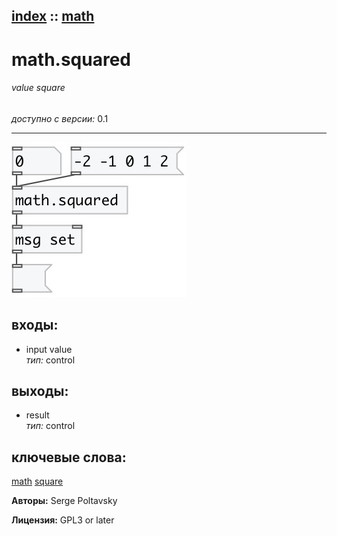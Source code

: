 [index](index.html) :: [math](category_math.html)
---

# math.squared

###### value square

*доступно с версии:* 0.1

---




[![example](../examples/img/math.squared.jpg)](../examples/pd/math.squared.pd)









## входы:

* input value<br>
_тип:_ control



## выходы:

* result<br>
_тип:_ control



## ключевые слова:

[math](keywords/math.html)
[square](keywords/square.html)






**Авторы:** Serge Poltavsky




**Лицензия:** GPL3 or later





